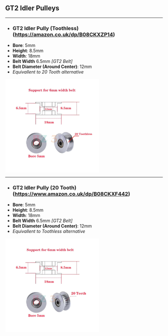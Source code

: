 ## GT2 Idler Pulleys

***
   - ### GT2 Idler Pully (Toothless) (https://amazon.co.uk/dp/B08CKXZP14)
   - **Bore**: 5mm
   - **Height**: 8.5mm
   - **Width**: 18mm
   - **Belt Width** 6.5mm *[GT2 Belt]*
   - **Belt Diameter (Around Center)**: 12mm
   - *Equivallent to 20 Tooth alternative*
<div style="display: flex; gap: 10px;">
<img src="https://github.com/Arran-0/mechanical-engineering-cheat-sheet/blob/main/GT2/Idler%20Pulley/Images/GT2_Idler_Pully-No-Tooth.jpg" alt="" width="300" height="300">
</div>

***
   - ### GT2 Idler Pully (20 Tooth) (https://www.amazon.co.uk/dp/B08CKXF442) 
   - **Bore**: 5mm
   - **Height**: 8.5mm
   - **Width**: 18mm
   - **Belt Width** 6.5mm *[GT2 Belt]*
   - **Belt Diameter (Around Center)**: 12mm
   - *Equivallent to Toothless alternative*
<div style="display: flex; gap: 10px;">
<img src="https://github.com/Arran-0/mechanical-engineering-cheat-sheet/blob/main/GT2/Idler%20Pulley/Images/GT2_Idler_Pully-20-Tooth.jpg" alt="" width="300" height="300">
</div>

